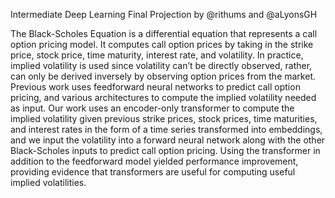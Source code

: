 Intermediate Deep Learning Final Projection by @rithums and @aLyonsGH

The Black-Scholes Equation is a differential equation that represents a call option
pricing model. It computes call option prices by taking in the strike price, stock
price, time maturity, interest rate, and volatility. In practice, implied volatility is
used since volatility can’t be directly observed, rather, can only be derived inversely
by observing option prices from the market. Previous work uses feedforward neural
networks to predict call option pricing, and various architectures to compute the
implied volatility needed as input. Our work uses an encoder-only transformer
to compute the implied volatility given previous strike prices, stock prices, time
maturities, and interest rates in the form of a time series transformed into embeddings, and we input the volatility into a forward neural network along with the
other Black-Scholes inputs to predict call option pricing. Using the transformer in
addition to the feedforward model yielded performance improvement, providing
evidence that transformers are useful for computing useful implied volatilities.
